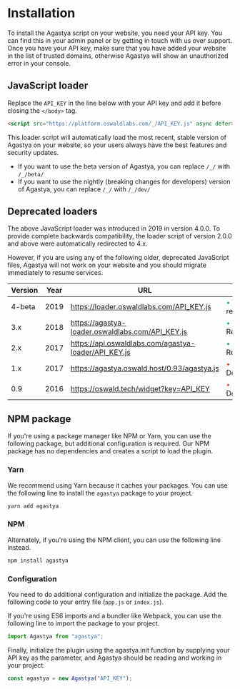 # Installation

To install the Agastya script on your website, you need your API key. You can find this in your admin panel or by getting in touch with us over support. Once you have your API key, make sure that you have added your website in the list of trusted domains, otherwise Agastya will show an unauthorized error in your console.

## JavaScript loader

Replace the `API_KEY` in the line below with your API key and add it before closing the `</body>` tag.

```html
<script src="https://platform.oswaldlabs.com/_/API_KEY.js" async defer></script>
```

This loader script will automatically load the most recent, stable version of Agastya on your website, so your users always have the best features and security updates.

- If you want to use the beta version of Agastya, you can replace `/_/` with `/_/beta/`
- If you want to use the nightly (breaking changes for developers) version of Agastya, you can replace `/_/` with `/_/dev/`

## Deprecated loaders

The above JavaScript loader was introduced in 2019 in version 4.0.0. To provide complete backwards compatibility, the loader script of version 2.0.0 and above were automatically redirected to 4.x.

However, if you are using any of the following older, deprecated JavaScript files, Agastya will not work on your website and you should migrate immediately to resume services.

| Version | Year | URL | Status |
| ------- | ---- | --- | ------ |
| 4-beta | 2019 | https://loader.oswaldlabs.com/API_KEY.js | <span style="color: #27ae60">•</span> Will be redirected |
| 3.x | 2018 | https://agastya-loader.oswaldlabs.com/API_KEY.js | <span style="color: #27ae60">•</span> Redirected |
| 2.x | 2017 | https://api.oswaldlabs.com/agastya-loader/API_KEY.js | <span style="color: #27ae60">•</span> Redirected |
| 1.x | 2017 | https://agastya.oswald.host/0.93/agastya.js | <span style="color: #e74c3c">•</span> Deprecated |
| 0.9 | 2016 | https://oswald.tech/widget?key=API_KEY | <span style="color: #e74c3c">•</span> Deprecated |

## NPM package

If you're using a package manager like NPM or Yarn, you can use the following package, but additional configuration is required. Our NPM package has no dependencies and creates a script to load the plugin.

### Yarn

We recommend using Yarn because it caches your packages. You can use the following line to install the `agastya` package to your project.

```bash
yarn add agastya
```

### NPM

Alternately, if you're using the NPM client, you can use the following line instead.

```bash
npm install agastya
```

### Configuration

You need to do additional configuration and initialize the package. Add the following code to your entry file (`app.js` or `index.js`).

If you're using ES6 imports and a bundler like Webpack, you can use the following line to import the package to your project.

```js
import Agastya from "agastya";
```

Finally, initialize the plugin using the agastya.init function by supplying your API key as the parameter, and Agastya should be reading and working in your project.

```js
const agastya = new Agastya("API_KEY");
```
